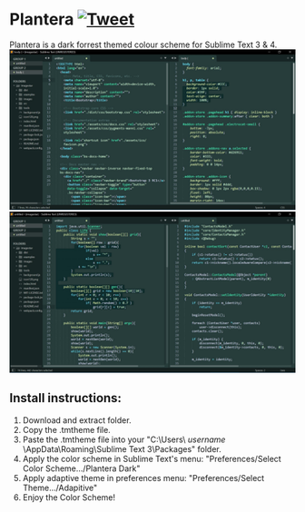 # Plantera  [![Tweet](https://img.shields.io/twitter/url/http/shields.io.svg?style=social)](https://twitter.com/intent/tweet?text=Plantera%20color%20scheme%20for%20Sublime%20Text!%20Free%20to%20port%20to%20other%20platforms.%20%23themes&url=https%3A%2F%2Fgithub.com%2Fitjustwerk%2FPlantera%2F)
Plantera is a dark forrest themed colour scheme for Sublime Text 3 &amp; 4.
<img src="plantera_dark_ss1.jpg">
<img src="plantera_dark_ss2.jpg">

## Install instructions:
  1. Download and extract folder.
  2. Copy the .tmtheme file.
  3. Paste the .tmtheme file into your "C:\Users\ *username* \AppData\Roaming\Sublime Text 3\Packages\" folder.
  4. Apply the color scheme in Sublime Text's menu: "Preferences/Select Color Scheme.../Plantera Dark"
  5. Apply adaptive theme in preferences menu: "Preferences/Select Theme.../Adapitive"
  6. Enjoy the Color Scheme!
